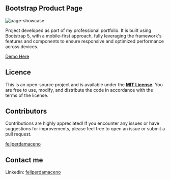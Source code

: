 ## Bootstrap Product Page

![page-showcase](app-showcase/page-showcase.gif)

Project developed as part of my professional portfolio. It is built using Bootstrap 5, with a mobile-first approach, fully leveraging the framework's features and components to ensure responsive and optimized performance across devices.

[Demo Here](https://feliperdamaceno.github.io/bootstrap-product-page/)

## Licence

This is an open-source project and is available under the [**MIT License**](LICENSE). You are free to use, modify, and distribute the code in accordance with the terms of the license.

## Contributors

Contributions are highly appreciated! If you encounter any issues or have suggestions for improvements, please feel free to open an issue or submit a pull request.

[feliperdamaceno](https://github.com/feliperdamaceno)

## Contact me

Linkedin: [feliperdamaceno](https://www.linkedin.com/in/feliperdamaceno)
